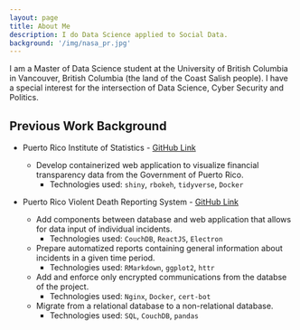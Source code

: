 ```yaml
---
layout: page
title: About Me
description: I do Data Science applied to Social Data.
background: '/img/nasa_pr.jpg'
---
```


I am a Master of Data Science student at the University 
of British Columbia in Vancouver, British Columbia (the land of the Coast Salish
people). I have a special interest for the intersection of Data Science, Cyber 
Security and Politics. 

## Previous Work Background

* Puerto Rico Institute of Statistics - [GitHub Link](https://github.com/ian-flores/TransparenciaFinanciera)
    * Develop containerized web application to visualize financial transparency data from the Government of Puerto Rico.
      * Technologies used: `shiny`, `rbokeh`, `tidyverse`, `Docker`

* Puerto Rico Violent Death Reporting System - [GitHub Link]()
   * Add components between database and web application that allows for data input of individual incidents.
      * Technologies used: `CouchDB`, `ReactJS`, `Electron`
   * Prepare automatized reports containing general information about incidents in a given time period.
      * Technologies used: `RMarkdown`, `ggplot2`, `httr`
   * Add and enforce only encrypted communications from the databse of the project.
      * Technologies used: `Nginx`, `Docker`, `cert-bot`
   * Migrate from a relational database to a non-relational database.
      * Technologies used: `SQL`, `CouchDB`, `pandas`
